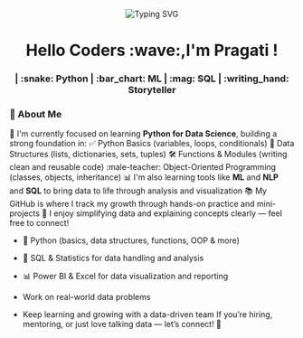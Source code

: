 <!-- 👉 replace “CoderSugata” and links with your own -->
<p align="center">
  <img src="https://readme-typing-svg.herokuapp.com?font=Fira+Code&duration=3000&pause=1000&center=true&vCenter=true&width=435&lines=👩💻+Turning+Data+into+Insights!;📚+Learning+Python%2C+SQL%2C+ML;:rocket:+Building+Projects+and+Sharing+on+Github;:link:+Connect+and+Grow+Together!" alt="Typing SVG" />
</p>
<h1 align="center">Hello Coders :wave:,I'm Pragati !</h1>
<h3 align="center"> | :snake: Python | :bar_chart: ML | :mag: SQL | :writing_hand: Storyteller</h3>
<p align="center">

### :rocket: About Me
:snake: I'm currently focused on learning **Python for Data Science**, building a strong foundation in:
:white_check_mark: Python Basics (variables, loops, conditionals)
:bricks: Data Structures (lists, dictionaries, sets, tuples)
:hammer_and_wrench: Functions & Modules (writing clean and reusable code)
:male-teacher: Object-Oriented Programming (classes, objects, inheritance)
:bar_chart: I'm also learning tools like **ML** and **NLP** and **SQL** to bring data to life through analysis and visualization
:books: My GitHub is where I track my growth through hands-on practice and mini-projects
:speech_balloon: I enjoy simplifying data and explaining concepts clearly — feel free to connect!



* :snake: Python (basics, data structures, functions, OOP & more)
* :abacus: SQL & Statistics for data handling and analysis
* :bar_chart: Power BI & Excel for data visualization and reporting

* Work on real-world data problems
* Keep learning and growing with a data-driven team
If you’re hiring, mentoring, or just love talking data — let’s connect! :handshake:

<!--
**prA-G/prA-G** is a ✨ _special_ ✨ repository because its `README.md` (this file) appears on your GitHub profile.

Here are some ideas to get you started:

- 
-->

